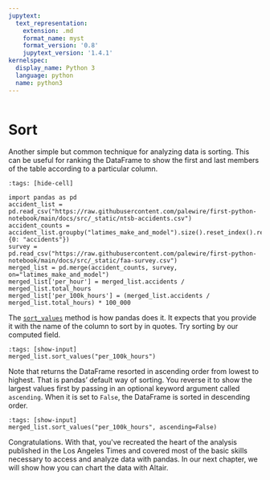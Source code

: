 ```yaml
---
jupytext:
  text_representation:
    extension: .md
    format_name: myst
    format_version: '0.8'
    jupytext_version: '1.4.1'
kernelspec:
  display_name: Python 3
  language: python
  name: python3
---
```


```{include} ./_templates/nav.html
```

# Sort

Another simple but common technique for analyzing data is sorting. This can be useful for ranking the DataFrame to show the first and last members of the table according to a particular column.

```{code-cell}
:tags: [hide-cell]

import pandas as pd
accident_list = pd.read_csv("https://raw.githubusercontent.com/palewire/first-python-notebook/main/docs/src/_static/ntsb-accidents.csv")
accident_counts = accident_list.groupby("latimes_make_and_model").size().reset_index().rename(columns={0: "accidents"})
survey = pd.read_csv("https://raw.githubusercontent.com/palewire/first-python-notebook/main/docs/src/_static/faa-survey.csv")
merged_list = pd.merge(accident_counts, survey, on="latimes_make_and_model")
merged_list['per_hour'] = merged_list.accidents / merged_list.total_hours
merged_list['per_100k_hours'] = (merged_list.accidents / merged_list.total_hours) * 100_000
```

The [`sort_values`](https://pandas.pydata.org/pandas-docs/stable/reference/api/pandas.DataFrame.sort_values.html) method is how pandas does it. It expects that you provide it with the name of the column to sort by in quotes. Try sorting by our computed field.

```{code-cell}
:tags: [show-input]
merged_list.sort_values("per_100k_hours")
```

Note that returns the DataFrame resorted in ascending order from lowest to highest. That is pandas’ default way of sorting. You reverse it to show the largest values first by passing in an optional keyword argument called `ascending`. When it is set to `False`, the DataFrame is sorted in descending order.

```{code-cell}
:tags: [show-input]
merged_list.sort_values("per_100k_hours", ascending=False)
```

Congratulations. With that, you've recreated the heart of the analysis published in the Los Angeles Times and covered most of the basic skills necessary to access and analyze data with pandas. In our next chapter, we will show how you can chart the data with Altair.